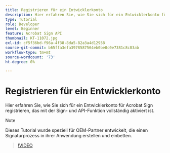 ```yaml
---
title: Registrieren für ein Entwicklerkonto
description: Hier erfahren Sie, wie Sie sich für ein Entwicklerkonto für Acrobat Sign registrieren, das mit der Sign- und API-Funktion vollständig aktiviert ist.
type: Tutorial
role: Developer
level: Beginner
feature: Acrobat Sign API
thumbnail: KT-11072.jpg
exl-id: cf5f36bd-f96a-4f38-8da5-82a3a4d12958
source-git-commit: b65ffa3efa3978587564eb0be0c0e7381c8c83ab
workflow-type: tm+mt
source-wordcount: '73'
ht-degree: 0%

---
```


# Registrieren für ein Entwicklerkonto

Hier erfahren Sie, wie Sie sich für ein Entwicklerkonto für Acrobat Sign registrieren, das mit der Sign- und API-Funktion vollständig aktiviert ist.

>[!NOTE]
>
>Dieses Tutorial wurde speziell für OEM-Partner entwickelt, die einen Signaturprozess in ihrer Anwendung erstellen und einbetten.

>[!VIDEO](https://video.tv.adobe.com/v/347347?hidetitle=true)
